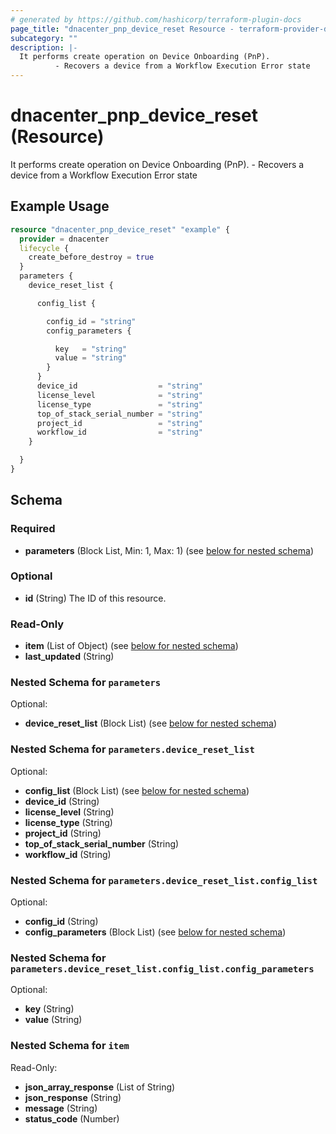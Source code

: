 ```yaml
---
# generated by https://github.com/hashicorp/terraform-plugin-docs
page_title: "dnacenter_pnp_device_reset Resource - terraform-provider-dnacenter"
subcategory: ""
description: |-
  It performs create operation on Device Onboarding (PnP).
          - Recovers a device from a Workflow Execution Error state
---
```


# dnacenter_pnp_device_reset (Resource)

It performs create operation on Device Onboarding (PnP).
		- Recovers a device from a Workflow Execution Error state

## Example Usage

```terraform
resource "dnacenter_pnp_device_reset" "example" {
  provider = dnacenter
  lifecycle {
    create_before_destroy = true
  }
  parameters {
    device_reset_list {

      config_list {

        config_id = "string"
        config_parameters {

          key   = "string"
          value = "string"
        }
      }
      device_id                  = "string"
      license_level              = "string"
      license_type               = "string"
      top_of_stack_serial_number = "string"
      project_id                 = "string"
      workflow_id                = "string"
    }

  }
}
```

<!-- schema generated by tfplugindocs -->
## Schema

### Required

- **parameters** (Block List, Min: 1, Max: 1) (see [below for nested schema](#nestedblock--parameters))

### Optional

- **id** (String) The ID of this resource.

### Read-Only

- **item** (List of Object) (see [below for nested schema](#nestedatt--item))
- **last_updated** (String)

<a id="nestedblock--parameters"></a>
### Nested Schema for `parameters`

Optional:

- **device_reset_list** (Block List) (see [below for nested schema](#nestedblock--parameters--device_reset_list))

<a id="nestedblock--parameters--device_reset_list"></a>
### Nested Schema for `parameters.device_reset_list`

Optional:

- **config_list** (Block List) (see [below for nested schema](#nestedblock--parameters--device_reset_list--config_list))
- **device_id** (String)
- **license_level** (String)
- **license_type** (String)
- **project_id** (String)
- **top_of_stack_serial_number** (String)
- **workflow_id** (String)

<a id="nestedblock--parameters--device_reset_list--config_list"></a>
### Nested Schema for `parameters.device_reset_list.config_list`

Optional:

- **config_id** (String)
- **config_parameters** (Block List) (see [below for nested schema](#nestedblock--parameters--device_reset_list--config_list--config_parameters))

<a id="nestedblock--parameters--device_reset_list--config_list--config_parameters"></a>
### Nested Schema for `parameters.device_reset_list.config_list.config_parameters`

Optional:

- **key** (String)
- **value** (String)





<a id="nestedatt--item"></a>
### Nested Schema for `item`

Read-Only:

- **json_array_response** (List of String)
- **json_response** (String)
- **message** (String)
- **status_code** (Number)


